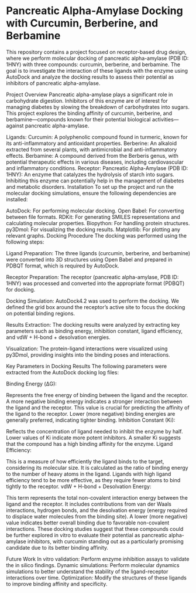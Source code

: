 # Pancreatic Alpha-Amylase Docking with Curcumin, Berberine, and Berbamine
This repository contains a project focused on receptor-based drug design, where we perform molecular docking of pancreatic alpha-amylase (PDB ID: 1HNY) with three compounds: curcumin, berberine, and berbamine. The goal is to investigate the interaction of these ligands with the enzyme using AutoDock and analyze the docking results to assess their potential as inhibitors of pancreatic alpha-amylase.

Project Overview
Pancreatic alpha-amylase plays a significant role in carbohydrate digestion. Inhibitors of this enzyme are of interest for managing diabetes by slowing the breakdown of carbohydrates into sugars. This project explores the binding affinity of curcumin, berberine, and berbamine—compounds known for their potential biological activities—against pancreatic alpha-amylase.

Ligands:
Curcumin: A polyphenolic compound found in turmeric, known for its anti-inflammatory and antioxidant properties.
Berberine: An alkaloid extracted from several plants, with antimicrobial and anti-inflammatory effects.
Berbamine: A compound derived from the Berberis genus, with potential therapeutic effects in various diseases, including cardiovascular and inflammatory conditions.
Receptor:
Pancreatic Alpha-Amylase (PDB ID: 1HNY): An enzyme that catalyzes the hydrolysis of starch into sugars. Inhibiting this enzyme can potentially help in the management of diabetes and metabolic disorders.
Installation
To set up the project and run the molecular docking simulations, ensure the following dependencies are installed:

AutoDock: For performing molecular docking.
Open Babel: For converting between file formats.
RDKit: For generating SMILES representations and calculating molecular properties.
Biopython: For handling protein structures.
py3Dmol: For visualizing the docking results.
Matplotlib: For plotting any relevant graphs.
Docking Procedure
The docking was performed using the following steps:

Ligand Preparation: The three ligands (curcumin, berberine, and berbamine) were converted into 3D structures using Open Babel and prepared in PDBQT format, which is required by AutoDock.

Receptor Preparation: The receptor (pancreatic alpha-amylase, PDB ID: 1HNY) was processed and converted into the appropriate format (PDBQT) for docking.

Docking Simulation: AutoDock4.2 was used to perform the docking. We defined the grid box around the receptor’s active site to focus the docking on potential binding regions.

Results Extraction: The docking results were analyzed by extracting key parameters such as binding energy, inhibition constant, ligand efficiency, and vdW + H-bond + desolvation energies.

Visualization: The protein-ligand interactions were visualized using py3Dmol, providing insights into the binding poses and interactions.

Key Parameters in Docking Results
The following parameters were extracted from the AutoDock docking log files:

Binding Energy (ΔG):

Represents the free energy of binding between the ligand and the receptor.
A more negative binding energy indicates a stronger interaction between the ligand and the receptor.
This value is crucial for predicting the affinity of the ligand to the receptor. Lower (more negative) binding energies are generally preferred, indicating tighter binding.
Inhibition Constant (Ki):

Reflects the concentration of ligand needed to inhibit the enzyme by half.
Lower values of Ki indicate more potent inhibitors.
A smaller Ki suggests that the compound has a high binding affinity for the enzyme.
Ligand Efficiency:

This is a measure of how efficiently the ligand binds to the target, considering its molecular size. It is calculated as the ratio of binding energy to the number of heavy atoms in the ligand.
Ligands with high ligand efficiency tend to be more effective, as they require fewer atoms to bind tightly to the receptor.
vdW + H-bond + Desolvation Energy:

This term represents the total non-covalent interaction energy between the ligand and the receptor.
It includes contributions from van der Waals interactions, hydrogen bonds, and the desolvation energy (energy required to displace water molecules from the binding site).
A lower (more negative) value indicates better overall binding due to favorable non-covalent interactions.
These docking studies suggest that these compounds could be further explored in vitro to evaluate their potential as pancreatic alpha-amylase inhibitors, with curcumin standing out as a particularly promising candidate due to its better binding affinity.

Future Work
In vitro validation: Perform enzyme inhibition assays to validate the in silico findings.
Dynamic simulations: Perform molecular dynamics simulations to better understand the stability of the ligand-receptor interactions over time.
Optimization: Modify the structures of these ligands to improve binding affinity and specificity.
